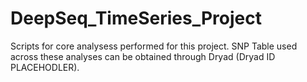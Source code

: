 # DeepSeq_TimeSeries_Project
Scripts for core analysess performed for this project. SNP Table used across these analyses can be obtained through Dryad (Dryad ID PLACEHODLER).
